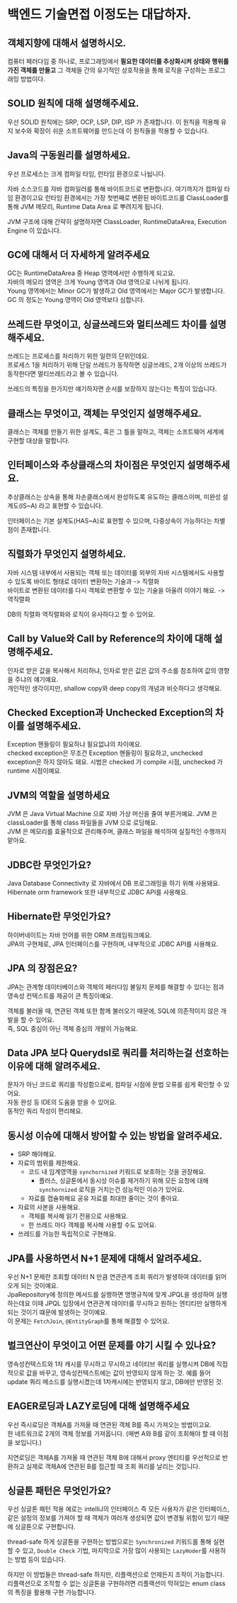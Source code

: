 # 백엔드 기술면접 이정도는 대답하자.

## 객체지향에 대해서 설명하시오.

컴퓨터 페러다임 중 하나로, 프로그래밍에서 **필요한 데이터를 추상화시켜 상태와 행위를 가진 객체를 만들고** 그 객체들 간의 유기적인 상호작용을 통해 로직을 구성하는 프로그래밍 방법이다.

## SOLID 원칙에 대해 설명해주세요.

우선 SOLID 원칙에는 SRP, OCP, LSP, DIP, ISP 가 존재합니다.
이 원칙을 적용해 유지 보수와 확장이 쉬운 소프트웨어를 만드는데 이 원칙들을 적용할 수 있습니다.

## Java의 구동원리를 설명하세요.

우선 프로세스는 크게 컴파일 타임, 런타임 환경으로 나뉩니다.  

자바 소스코드를 자바 컴파일러를 통해 바이트코드로 변환합니다. 여기까지가 컴파일 타임 환경이고요 
런타임 환경에서는 가장 첫번째로 변환된 바이트코드를 ClassLoader를 통해 JVM 메모리, Runtime Data Area 로 뿌려지게 됩니다.  

JVM 구조에 대해 간략히 설명하자면 ClassLoader, RuntimeDataArea, Execution Engine 이 있습니다.

## GC에 대해서 더 자세하게 알려주세요

GC는 RuntimeDataArea 중 Heap 영역에서만 수행하게 되고요.  
자바의 메모리 영역은 크게 Young 영역과 Old 영역으로 나뉘게 됩니다.  
Young 영역에서는 Minor GC가 발생하고 Old 영역에서는 Major GC가 발생합니다.  
GC 의 정도는 Young 영역이 Old 영역보다 심합니다.

## 쓰레드란 무엇이고, 싱글쓰레드와 멀티쓰레드 차이를 설명해주세요.

쓰레드는 프로세스를 처리하기 위한 일련의 단위인데요.  
프로세스 1을 처리하기 위해 단일 쓰레드가 동작하면 싱글쓰레드, 2개 이상의 쓰레드가 동작한다면 멀티쓰레드라고 볼 수 있습니다.

쓰레드의 특징을 한가지만 얘기하자면 순서를 보장하지 않는다는 특징이 있습니다.

## 클래스는 무엇이고, 객체는 무엇인지 설명해주세요.

클래스는 객체를 만들기 위한 설계도, 혹은 그 틀을 말하고, 객체는 소프트웨어 세계에 구현할 대상을 말합니다.

## 인터페이스와 추상클래스의 차이점은 무엇인지 설명해주세요.

추상클래스는 상속을 통해 자손클래스에서 완성하도록 유도하는 클래스이며, 미완성 설계도(IS~A) 라고 표현할 수 있습니다.

인터페이스는 기본 설계도(HAS~A)로 표현할 수 있으며, 다중상속이 가능하다는 차별점이 존재합니다.

## 직렬화가 무엇인지 설명하세요.

자바 시스템 내부에서 사용되는 객체 또는 데이터를 외부의 자바 시스템에서도 사용할 수 있도록 바이트 형태로 데이터 변환하는 기술과 -> 직렬화  
바이트로 변환된 데이터를 다시 객체로 변환할 수 있는 기술을 아울려 이야기 해요. -> 역직렬화  

DB의 직렬화 역직렬화와 로직이 유사하다고 할 수 있어요.

## Call by Value와 Call by Reference의 차이에 대해 설명해주세요.

인자로 받은 값을 복사해서 처리하냐, 인자로 받은 값은 값의 주소를 참조하여 값의 영향을 주냐의 얘기예요.  
개인적인 생각이지만, shallow copy와 deep copy의 개념과 비슷하다고 생각해요.

## Checked Exception과 Unchecked Exception의 차이를 설명해주세요.

Exception 핸들링이 필요하냐 필요없냐의 차이예요.  
checked exception은 무조건 Exception 핸들링이 필요하고, unchecked exception은 하지 않아도 돼요.
시범은 checked 가 compile 시점, unchecked 가 runtime 시점이예요.

## JVM의 역할을 설명하세요

JVM 은 Java Virtual Machine 으로 자바 가상 머신을 줄여 부른거예요.
JVM 은 classLoader를 통해 class 파일들을 JVM 으로 로딩해요.  
JVM 은 메모리를 효율적으로 관리해주며, 클래스 파일을 해석하여 실질적인 수행까지 맡아요.

## JDBC란 무엇인가요?

Java Database Connectivity 로 자바에서 DB 프로그래밍을 하기 위해 사용돼요.
Hibernate orm framework 또한 내부적으로 JDBC API를 사용해요.

## Hibernate란 무엇인가요?

하이버네이트는 자바 언어를 위한 ORM 프레임워크예요.  
JPA의 구현체로, JPA 인터페이스를 구현하며, 내부적으로 JDBC API를 사용해요.

## JPA 의 장점은요?

JPA는 관계형 데이터베이스와 객체의 페러다임 불일치 문제를 해결할 수 있다는 점과 영속성 컨텍스트를 제공이 큰 특징이예요.

객체를 불러올 때, 연관된 객체 또한 함께 불러오기 때문에, SQL에 의존적이지 않은 개발을 할 수 있어요.  
즉, SQL 중심이 아닌 객체 중심의 개발이 가능해요.

## Data JPA 보다 Querydsl로 쿼리를 처리하는걸 선호하는 이유에 대해 알려주세요.

문자가 아닌 코드로 쿼리를 작성함으로써, 컴파일 시점에 문법 오류를 쉽게 확인할 수 있어요.   
자동 완성 등 IDE의 도움을 받을 수 있어요.  
동적인 쿼리 작성이 편리해요.

## 동시성 이슈에 대해서 방어할 수 있는 방법을 알려주세요.

* SRP 해야해요.
* 자료의 범위를 제한해요.
  *  코드 내 임계영역을 `synchornized` 키워드로 보호하는 것을 권장해요.
     * 플러스, 싱글톤에서 동시성 이슈를 제거하기 위해 모든 요청에 대해 `synchornized` 로직을 거치는건 성능적인 이슈가 있어요.
  *  자료를 캡슐화해요 공유 자료를 최대한 줄이는 것이 좋아요.
* 자료의 사본을 사용해요.
  * 객체를 복사해 읽기 전용으로 사용해요.
  * 한 쓰레드 마다 객체를 복사해 사용할 수도 있어요.
* 쓰레드를 가능한 독립적으로 구현해요.

## JPA를 사용하면서 N+1 문제에 대해서 알려주세요.
우선 N+1 문제란 조회할 데이터 N 만큼 연관관계 조회 쿼리가 발생하여 데이터를 읽어오게 되는 것이예요.  
JpaRepository에 정의한 메서드를 실행하면 명명규칙에 맞게 JPQL을 생성하여 실행하는데요 이때 JPQL 입장에서 연관관계 데이터를 무시하고 원하는 엔티티만 실행하게 되는 것이기 떄문에 발생하는 것이예요.  
이 문제는 `FetchJoin`, `@EntityGraph`를 통해 해결할 수 있어요.

## 벌크연산이 무엇이고 어떤 문제를 야기 시킬 수 있나요?

영속성컨텍스트와 1차 캐시를 무시하고 무시하고 네이티브 쿼리를 실행시켜 DB에 직접적으로 값을 바꾸고, 영속성컨텍스트에는 값이 반영되지 않게 하는 것. 예를 들어 update 쿼리 메소드를 실행시켰는데 1차캐시에는 반영되지 않고, DB에만 반영된 것.

## EAGER로딩과 LAZY로딩에 대해 설명해주세요
우선 즉시로딩은 객체A를 가져올 때 연관된 객체 B를 즉시 가져오는 방법이고요.  
한 네트워크로 2개의 객체 정보를 가져옵니다. (매번 A와 B를 같이 조회해야 할 때 이점을 보입니다.)

지연로딩은 객체A를 가져올 때 연관된 객체 B에 대해서 proxy 엔티티를 우선적으로 반환하고 실제로 객체A에 연관된 B를 접근할 때 조회 쿼리를 날리는 것입니다.

## 싱글톤 패턴은 무엇인가요?
우선 싱글톤 패턴 적용 예로는 intelliJ의 인터페이스 즉 모든 사용자가 같은 인터페이스, 같은 설정의 정보를 가져야 할 때 객체가 여러개 생성되면 값이 변경될 위험이 있기 때문에 싱글톤으로 구현합니다.  

thread-safe 하게 싱글톤을 구현하는 방법으로는 `Synchronized` 키워드를 통해 실현 할 수 있고, `Double Check` 기법, 마지막으로 가장 많이 사용되는 `LazyHoder`를 사용하는 방법 등이 있습니다.

하지만 이 방법들은 thread-safe 하지만, 리플랙션으로 언제든지 조작이 가능합니다. 리플랙션으로 조작할 수 없는 싱글톤을 구현하려면 리플랙션이 막혀있는 enum class의 특징을 활용해 구현 가능합니다.